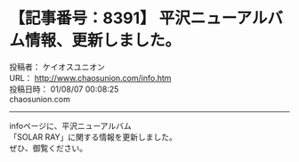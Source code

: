 # 【記事番号：8391】 平沢ニューアルバム情報、更新しました。

投稿者： ケイオスユニオン  
URL： http://www.chaosunion.com/info.htm  
投稿日時： 01/08/07 00:08:25  
chaosunion.com

---

infoページに、平沢ニューアルバム  
「SOLAR RAY」に関する情報を更新しました。  
ぜひ、御覧ください。